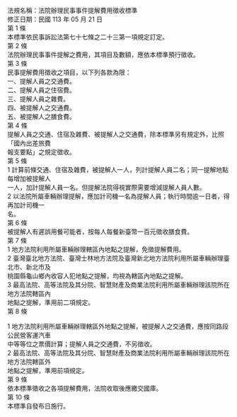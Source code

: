 法規名稱：法院辦理民事事件提解費用徵收標準  
修正日期：民國 113 年 05 月 21 日  
第 1 條  
本標準依民事訴訟法第七十七條之二十三第一項規定訂定。  
第 2 條  
法院辦理民事事件提解之費用，其項目及數額，應依本標準預行徵收。  
第 3 條  
民事提解費用徵收之項目，以下列各款為限：  
一、提解人員之交通費。  
二、提解人員之住宿費。  
三、提解人員之雜費。  
四、被提解人之交通費。  
五、被提解人之膳食費。  
第 4 條  
提解人員之交通、住宿及雜費、被提解人之交通費，除本標準另有規定外，比照「國內出差旅費  
報支要點」之規定徵收。  
第 5 條  
1 計算前條交通、住宿及雜費，被提解人一人，列計提解人員二名；同一提解地點每增加被提解人  
一人，加計提解人員一名。但提解法院得視實際需要增減提解人員人數。  
2 以法院所屬車輛辦理提解，應加計司機一名為提解人員；執行時間逾一日者，得再加計司機一  
名。  
第 6 條  
被提解人有遲誤用餐可能者，按每人每餐新臺幣一百元徵收膳食費。  
第 7 條  
1 地方法院利用所屬車輛辦理轄區內地點之提解，免徵提解費用。  
2 臺灣臺北地方法院、臺灣士林地方法院及臺灣新北地方法院利用所屬車輛辦理臺北市、新北市及  
桃園縣龜山鄉內收容人犯地點之提解，均視為轄區內地點之提解。  
3 最高法院、高等法院及其分院、智慧財產及商業法院利用所屬車輛辦理該院所在地方法院轄區內  
地點之提解，準用前二項規定。  
第 8 條  


1 地方法院利用所屬車輛辦理轄區外地點之提解，被提解人之交通費，應按同路段公民營客運汽車  
中等等位之票價計算；提解人員之交通費，不另徵收。  
2 最高法院、高等法院及其分院、智慧財產及商業法院利用所屬車輛辦理該院所在地方法院轄區外  
地點之提解，準用前項規定。  
第 9 條  
依本標準徵收之各項提解費用，法院收取後應繳交國庫。  
第 10 條  
本標準自發布日施行。  



